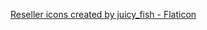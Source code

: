 <a href="https://www.flaticon.com/free-icons/reseller" title="reseller icons">Reseller icons created by juicy_fish - Flaticon</a>